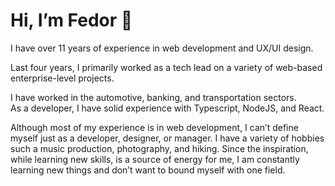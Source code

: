 # Hi, I’m Fedor 👋
I have over 11 years of experience in web development and UX/UI design.

Last four years, I primarily worked as a tech lead on a variety of web-based enterprise-level projects.

I have worked in the automotive, banking, and transportation sectors.
As a developer, I have solid experience with Typescript, NodeJS, and React.

Although most of my experience is in web development, I can’t define myself just as a developer, designer, or manager.
I have a variety of hobbies such a music production, photography, and hiking.
Since the inspiration, while learning new skills, is a source of energy for me,
I am constantly learning new things and don’t want to bound myself with one field.